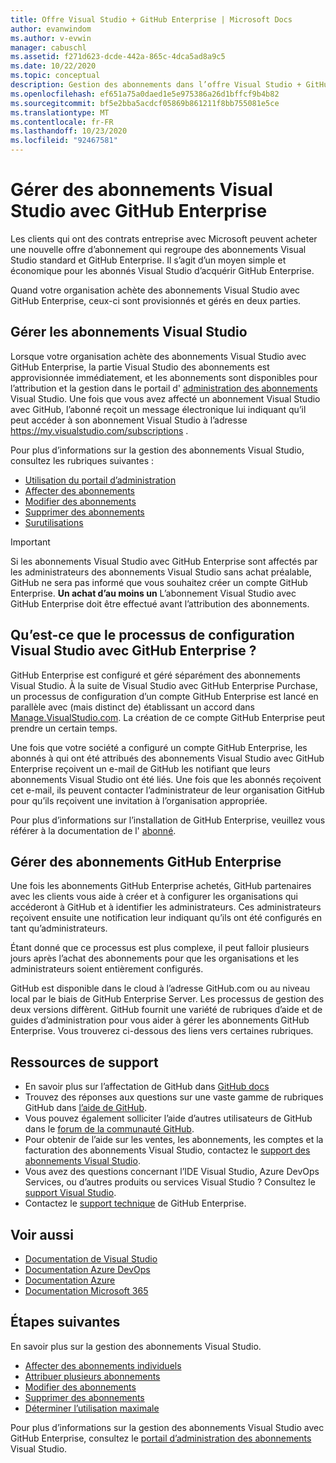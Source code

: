 ```yaml
---
title: Offre Visual Studio + GitHub Enterprise | Microsoft Docs
author: evanwindom
ms.author: v-evwin
manager: cabuschl
ms.assetid: f271d623-dcde-442a-865c-4dca5ad8a9c5
ms.date: 10/22/2020
ms.topic: conceptual
description: Gestion des abonnements dans l’offre Visual Studio + GitHub Enterprise
ms.openlocfilehash: ef651a75a0daed1e5e975386a26d1bffcf9b4b82
ms.sourcegitcommit: bf5e2bba5acdcf05869b861211f8bb755081e5ce
ms.translationtype: MT
ms.contentlocale: fr-FR
ms.lasthandoff: 10/23/2020
ms.locfileid: "92467581"
---
```

# <a name="manage-visual-studio-subscriptions-with-github-enterprise"></a>Gérer des abonnements Visual Studio avec GitHub Enterprise
Les clients qui ont des contrats entreprise avec Microsoft peuvent acheter une nouvelle offre d’abonnement qui regroupe des abonnements Visual Studio standard et GitHub Enterprise. Il s’agit d’un moyen simple et économique pour les abonnés Visual Studio d’acquérir GitHub Enterprise. 

Quand votre organisation achète des abonnements Visual Studio avec GitHub Enterprise, ceux-ci sont provisionnés et gérés en deux parties.

## <a name="manage-visual-studio-subscriptions"></a>Gérer les abonnements Visual Studio
Lorsque votre organisation achète des abonnements Visual Studio avec GitHub Enterprise, la partie Visual Studio des abonnements est approvisionnée immédiatement, et les abonnements sont disponibles pour l’attribution et la gestion dans le portail d' [administration des abonnements](https://manage.visualstudio.com) Visual Studio. Une fois que vous avez affecté un abonnement Visual Studio avec GitHub, l’abonné reçoit un message électronique lui indiquant qu’il peut accéder à son abonnement Visual Studio à l’adresse <https://my.visualstudio.com/subscriptions> .

Pour plus d’informations sur la gestion des abonnements Visual Studio, consultez les rubriques suivantes :
- [Utilisation du portail d’administration](using-admin-portal.md)
- [Affecter des abonnements](assign-license.md)
- [Modifier des abonnements](edit-license.md)
- [Supprimer des abonnements](delete-license.md)
- [Surutilisations](handle-overclaimed-license.md)

> [!Important]
> Si les abonnements Visual Studio avec GitHub Enterprise sont affectés par les administrateurs des abonnements Visual Studio sans achat préalable, GitHub ne sera pas informé que vous souhaitez créer un compte GitHub Enterprise.  **Un achat d’au moins un** L’abonnement Visual Studio avec GitHub Enterprise doit être effectué avant l’attribution des abonnements.

## <a name="what-is-the-visual-studio-with-github-enterprise-setup-process"></a>Qu’est-ce que le processus de configuration Visual Studio avec GitHub Enterprise ?
GitHub Enterprise est configuré et géré séparément des abonnements Visual Studio. À la suite de Visual Studio avec GitHub Enterprise Purchase, un processus de configuration d’un compte GitHub Enterprise est lancé en parallèle avec (mais distinct de) établissant un accord dans [Manage.VisualStudio.com](https://manage.visualstudio.com). La création de ce compte GitHub Enterprise peut prendre un certain temps. 

Une fois que votre société a configuré un compte GitHub Enterprise, les abonnés à qui ont été attribués des abonnements Visual Studio avec GitHub Enterprise reçoivent un e-mail de GitHub les notifiant que leurs abonnements Visual Studio ont été liés. Une fois que les abonnés reçoivent cet e-mail, ils peuvent contacter l’administrateur de leur organisation GitHub pour qu’ils reçoivent une invitation à l’organisation appropriée.

Pour plus d’informations sur l’installation de GitHub Enterprise, veuillez vous référer à la documentation de l' [abonné](access-github.md).   

## <a name="manage-github-enterprise-subscriptions"></a>Gérer des abonnements GitHub Enterprise
Une fois les abonnements GitHub Enterprise achetés, GitHub partenaires avec les clients vous aide à créer et à configurer les organisations qui accéderont à GitHub et à identifier les administrateurs.  Ces administrateurs reçoivent ensuite une notification leur indiquant qu’ils ont été configurés en tant qu’administrateurs.  

Étant donné que ce processus est plus complexe, il peut falloir plusieurs jours après l’achat des abonnements pour que les organisations et les administrateurs soient entièrement configurés.

GitHub est disponible dans le cloud à l’adresse GitHub.com ou au niveau local par le biais de GitHub Enterprise Server.  Les processus de gestion des deux versions diffèrent.  GitHub fournit une variété de rubriques d’aide et de guides d’administration pour vous aider à gérer les abonnements GitHub Enterprise.  Vous trouverez ci-dessous des liens vers certaines rubriques.  

## <a name="support-resources"></a>Ressources de support

- En savoir plus sur l’affectation de GitHub dans [GitHub docs](https://docs.github.com/en/github/setting-up-and-managing-your-enterprise-account/managing-licenses-for-the-github-enterprise-and-visual-studio-bundle)
- Trouvez des réponses aux questions sur une vaste gamme de rubriques GitHub dans [l’aide de GitHub](https://help.github.com/en).
- Vous pouvez également solliciter l’aide d’autres utilisateurs de GitHub dans le [forum de la communauté GitHub](https://github.community/).
- Pour obtenir de l’aide sur les ventes, les abonnements, les comptes et la facturation des abonnements Visual Studio, contactez le [support des abonnements Visual Studio](https://visualstudio.microsoft.com/subscriptions/support/).
- Vous avez des questions concernant l’IDE Visual Studio, Azure DevOps Services, ou d’autres produits ou services Visual Studio ?  Consultez le [support Visual Studio](https://visualstudio.microsoft.com/support/).
- Contactez le [support technique](https://support.microsoft.com/supportforbusiness/productselection?sapId=b77fe80f-5417-80bd-4b2a-275cf0018c24) de GitHub Enterprise.   

## <a name="see-also"></a>Voir aussi

- [Documentation de Visual Studio](/visualstudio/)
- [Documentation Azure DevOps](/azure/devops/)
- [Documentation Azure](/azure/)
- [Documentation Microsoft 365](/microsoft-365/)

## <a name="next-steps"></a>Étapes suivantes

En savoir plus sur la gestion des abonnements Visual Studio.
- [Affecter des abonnements individuels](assign-license.md)
- [Attribuer plusieurs abonnements](assign-license-bulk.md)
- [Modifier des abonnements](edit-license.md)
- [Supprimer des abonnements](delete-license.md)
- [Déterminer l’utilisation maximale](maximum-usage.md)

Pour plus d’informations sur la gestion des abonnements Visual Studio avec GitHub Enterprise, consultez le [portail d’administration des abonnements](https://visualstudio.microsoft.com/subscriptions-administration/) Visual Studio.